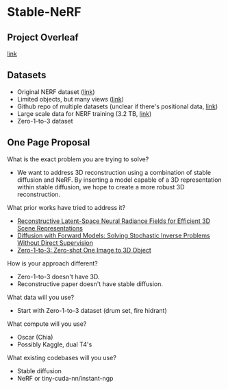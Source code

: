 # Stable-NeRF

## Project Overleaf
[link](https://www.overleaf.com/9285862251qcvdcnhcnbmx#a783ac)

## Datasets
- Original NERF dataset ([link](https://www.kaggle.com/datasets/sauravmaheshkar/nerf-dataset))
- Limited objects, but many views ([link](https://cvg.cit.tum.de/data/datasets/3dreconstruction))
- Github repo of multiple datasets (unclear if there's positional data, [link](https://github.com/KunyuLin/Multi-view-Datasets))
- Large scale data for NERF training (3.2 TB, [link](https://github.com/GAP-LAB-CUHK-SZ/MVImgNet))
- Zero-1-to-3 dataset

## One Page Proposal

What is the exact problem you are trying to solve? 
- We want to address 3D reconstruction using a combination of stable diffusion and NeRF. By inserting a model capable of a 3D representation within stable diffusion, we hope to create a more robust 3D reconstruction. 

What prior works have tried to address it? 
- [Reconstructive Latent-Space Neural Radiance Fields for Efficient 3D Scene Representations](https://arxiv.org/pdf/2310.17880)
- [Diffusion with Forward Models: Solving Stochastic Inverse Problems Without Direct Supervision](https://diffusion-with-forward-models.github.io/diffusion-forward-paper.pdf)
- [Zero-1-to-3: Zero-shot One Image to 3D Object](https://arxiv.org/pdf/2303.11328)

How is your approach different? 
- Zero-1-to-3 doesn't have 3D.
- Reconstructive paper doesn't have stable diffusion.

What data will you use? 
- Start with Zero-1-to-3 dataset (drum set, fire hidrant)

What compute will you use? 
- Oscar (Chia)
- Possibly Kaggle, dual T4's

What existing codebases will you use?
- Stable diffusion
- NeRF or tiny-cuda-nn/instant-ngp
